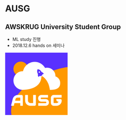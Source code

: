 # AUSG

## AWSKRUG University Student Group

- ML study 진행
- 2018.12.6 hands on 세미나 

<img src="./image/101.png" width="40%"> 
